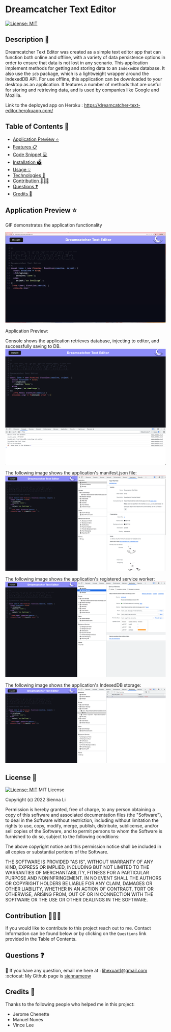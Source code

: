 # Dreamcatcher Text Editor

[![License: MIT](https://img.shields.io/badge/License-MIT-yellow.svg)](https://github.com/siennameow/text-editor/blob/main/LICENSE)

## Description 📝 

Dreamcatcher Text Editor was created as a simple text editor app that can function both online and offline, with a variety of data persistence options in order to ensure that data is not lost in any scenario. This application implement methods for getting and storing data to an `IndexedDB` database. It also use the `idb` package, which is a lightweight wrapper around the IndexedDB API. For use offline, this application can be downloaded to your desktop as an application. It features a number of methods that are useful for storing and retrieving data, and is used by companies like Google and Mozilla.

Link to the deployed app on Heroku : https://dreamcatcher-text-editor.herokuapp.com/

## Table of Contents 📖

* [Application Preview ⭐](#application-preview-)
* [Features 📋](#features-)
* [Code Snippet 💻](#code-snippet-)
* [Installation 🗳](#installation-)
* [Usage 💡](#usage-)
* [Technologies 🔧](#technologies-)
* [Contribution 👩🏻‍💻](#contribution-)
* [Questions ❓](#questions-)
* [Credits 🙌](#credits-)

## Application Preview ⭐

GIF demonstrates the application functionality

<img src="/assets/demo.gif">


Application Preview:

Console shows the application retrieves database, injecting to editor, and successfully saving to DB.
<img src="/assets/preview1.png" >

The following image shows the application's manifest.json file:
<img src="/assets/preview2.png" >

The following image shows the application's registered service worker:
<img src="/assets/preview4.png">

The following image shows the application's IndexedDB storage:
<img src="/assets/preview3.png" >

## License 📜
[![License: MIT](https://img.shields.io/badge/License-MIT-yellow.svg)](https://github.com/siennameow/text-editor/blob/main/LICENSE)
MIT License

Copyright (c) 2022 Sienna Li

Permission is hereby granted, free of charge, to any person obtaining a copy
of this software and associated documentation files (the "Software"), to deal
in the Software without restriction, including without limitation the rights
to use, copy, modify, merge, publish, distribute, sublicense, and/or sell
copies of the Software, and to permit persons to whom the Software is
furnished to do so, subject to the following conditions:

The above copyright notice and this permission notice shall be included in all
copies or substantial portions of the Software.

THE SOFTWARE IS PROVIDED "AS IS", WITHOUT WARRANTY OF ANY KIND, EXPRESS OR
IMPLIED, INCLUDING BUT NOT LIMITED TO THE WARRANTIES OF MERCHANTABILITY,
FITNESS FOR A PARTICULAR PURPOSE AND NONINFRINGEMENT. IN NO EVENT SHALL THE
AUTHORS OR COPYRIGHT HOLDERS BE LIABLE FOR ANY CLAIM, DAMAGES OR OTHER
LIABILITY, WHETHER IN AN ACTION OF CONTRACT, TORT OR OTHERWISE, ARISING FROM,
OUT OF OR IN CONNECTION WITH THE SOFTWARE OR THE USE OR OTHER DEALINGS IN THE
SOFTWARE.

## Contribution 👩🏻‍💻 
If you would like to contribute to this project reach out to me. Contact Information can be found below or by clicking on the `Questions` link provided in the Table of Contents.

## Questions ❓

📩 If you have any question, email me here at : lihexuan1@gmail.com<br/>
:octocat: My Github page is [siennameow](https://github.com/siennameow)


## Credits 🙌

Thanks to the following people who helped me in this project:
- Jerome Chenette
- Manuel Nunes
- Vince Lee
